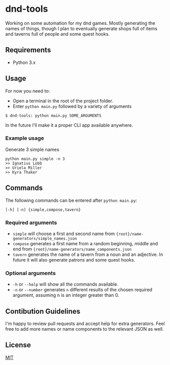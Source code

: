 # dnd-tools

Working on some automation for my dnd games. Mostly generating the names of things, though I plan to eventually generate shops full of items and taverns full of people and some quest hooks.

## Requirements

 - Python 3.x

## Usage

For now you need to:
 - Open a terminal in the root of the project folder.
 - Enter `python main.py` followed by a variety of arguments
 ```
 $ dnd-tools: python main.py SOME_ARGUMENTS
 ```

In the future I'll make it a proper CLI app available anywhere.

### Example usage

Generate 3 simple names

```
python main.py simple -n 3
>> Ignatius Lobb
>> Uriela Miller
>> Kyra Thaker
```

## Commands

The following commands can be entered after `python main.py`:

`[-h] [-n] {simple,compose,tavern}`

### Required arguments

 - `simple` will choose a first and second name from `{root}/name-generators/simple_names.json`
 - `compose` generates a first name from a random beginning, middle and end from `{root}/name-generators/name_components.json`
 - `tavern` generates the name of a tavern from a noun and an adjective. In future it will also generate patrons and some quest hooks.

### Optional arguments

 - `-h` or `--help` will show all the commands available.
 - `-n` or `--number` generates `n` different results of the chosen required argument, assuming n is an integer greater than 0.

## Contibution Guidelines

I'm happy to review pull requests and accept help for extra generators. Feel free to add more names or name components to the relevant JSON as well.

## License

 [MIT](./LICENSE)



